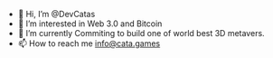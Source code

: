 - 👋 Hi, I’m @DevCatas
- 👀 I’m interested in Web 3.0 and Bitcoin
- 🌱 I’m currently Commiting to build one of world best 3D metavers.
- 📫 How to reach me info@cata.games

<!---
DevCatas/DevCatas is a ✨ special ✨ repository because its `README.md` (this file) appears on your GitHub profile.
You can click the Preview link to take a look at your changes.
--->
